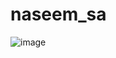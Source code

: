 # naseem_sa
![image](https://user-images.githubusercontent.com/75604506/175793562-751c8161-a66b-4538-ad97-5fe00b3c8672.png)
